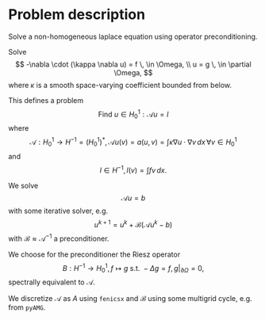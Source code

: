 # Problem description

Solve a non-homogeneous laplace equation using operator preconditioning.

Solve
$$
    -\nabla \cdot (\kappa \nabla u) = f \, \in \Omega, \\
    u = g \, \in \partial \Omega, 
$$
where $\kappa$ is a smooth space-varying coefficient bounded from below.

This defines a problem 
$$
    \text{Find } u \in H^1_0 : \mathcal{A} u = l
$$
where
$$
    \mathcal{A}: H^1_0 \to H^{-1} = (H^1_0)^*, \, \mathcal{A}u(v) = a(u,v) = \int \kappa \nabla u \cdot \nabla v \, dx \, \forall v \in H^1_0
$$
and 
$$
    l \in H^{-1}, \, l(v) = \int f v \, dx.
$$

We solve 
$$
    \mathcal{A} u = b
$$
with some iterative solver,
e.g.
$$
    u^{k+1} = u^k + \mathcal{B}(\mathcal{A} u^k - b)
$$
with $\mathcal{B} \approx \mathcal{A}^{-1}$ a preconditioner.

We choose for the preconditioner the Riesz operator
$$
    B: H^{-1} \to H^1_0, \, f \mapsto g \text{ s.t. } -\Delta g = f, \, g|_{\partial \Omega} = 0,
$$
spectrally equivalent to $\mathcal{A}$.

We discretize $\mathcal{A}$ as $A$ using `fenicsx` and $\mathcal{B}$ using some multigrid cycle, e.g. from `pyAMG`.

